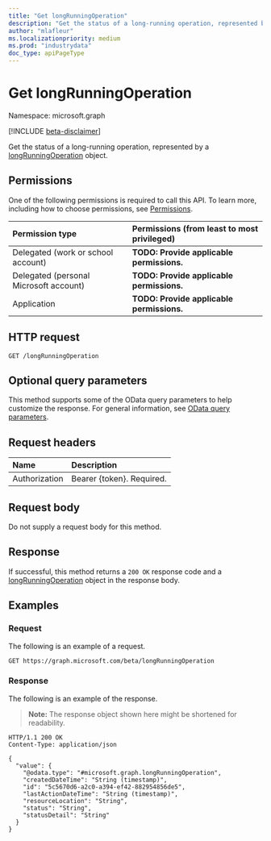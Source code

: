 ```yaml
---
title: "Get longRunningOperation"
description: "Get the status of a long-running operation, represented by a longRunningOperation object."
author: "mlafleur"
ms.localizationpriority: medium
ms.prod: "industrydata"
doc_type: apiPageType
---
```


# Get longRunningOperation

Namespace: microsoft.graph

[!INCLUDE [beta-disclaimer](../../includes/beta-disclaimer.md)]

Get the status of a long-running operation, represented by a [longRunningOperation](../resources/longrunningoperation.md) object.

## Permissions

One of the following permissions is required to call this API. To learn more, including how to choose permissions, see [Permissions](/graph/permissions-reference).

| Permission type                        | Permissions (from least to most privileged) |
| :------------------------------------- | :------------------------------------------ |
| Delegated (work or school account)     | **TODO: Provide applicable permissions.**   |
| Delegated (personal Microsoft account) | **TODO: Provide applicable permissions.**   |
| Application                            | **TODO: Provide applicable permissions.**   |

## HTTP request

<!-- {
  "blockType": "ignored"
}
-->

```http
GET /longRunningOperation
```

## Optional query parameters

This method supports some of the OData query parameters to help customize the response. For general information, see [OData query parameters](/graph/query-parameters).

## Request headers

| Name          | Description               |
| :------------ | :------------------------ |
| Authorization | Bearer {token}. Required. |

## Request body

Do not supply a request body for this method.

## Response

If successful, this method returns a `200 OK` response code and a [longRunningOperation](../resources/longrunningoperation.md) object in the response body.

## Examples

### Request

The following is an example of a request.

<!-- {
  "blockType": "request",
  "name": "get_longrunningoperation"
}
-->

```http
GET https://graph.microsoft.com/beta/longRunningOperation
```

### Response

The following is an example of the response.

> **Note:** The response object shown here might be shortened for readability.

<!-- {
  "blockType": "response",
  "truncated": true,
  "@odata.type": "microsoft.graph.longRunningOperation"
}
-->

```http
HTTP/1.1 200 OK
Content-Type: application/json

{
  "value": {
    "@odata.type": "#microsoft.graph.longRunningOperation",
    "createdDateTime": "String (timestamp)",
    "id": "5c5670d6-a2c0-a394-ef42-882954856de5",
    "lastActionDateTime": "String (timestamp)",
    "resourceLocation": "String",
    "status": "String",
    "statusDetail": "String"
  }
}
```
